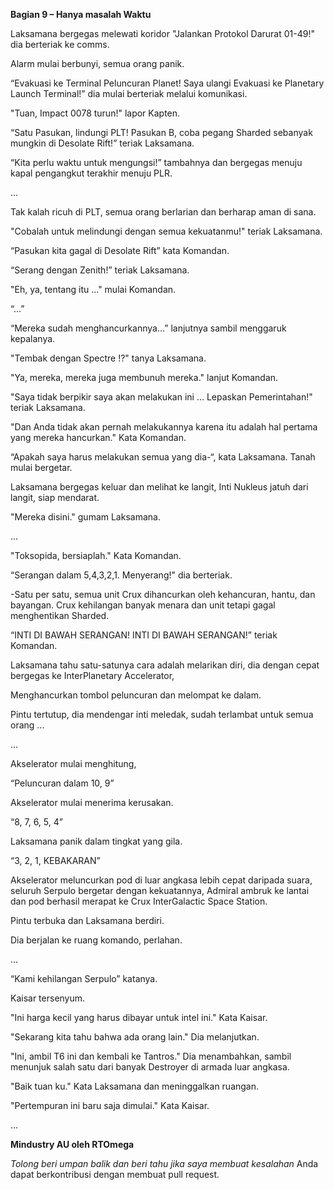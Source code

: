 **Bagian 9 – Hanya masalah Waktu**

Laksamana bergegas melewati koridor "Jalankan Protokol Darurat 01-49!" dia berteriak ke comms.

Alarm mulai berbunyi, semua orang panik.

“Evakuasi ke Terminal Peluncuran Planet! Saya ulangi Evakuasi ke Planetary Launch Terminal!” dia mulai berteriak melalui komunikasi.

"Tuan, Impact 0078 turun!" lapor Kapten.

“Satu Pasukan, lindungi PLT! Pasukan B, coba pegang Sharded sebanyak mungkin di Desolate Rift!” teriak Laksamana.

“Kita perlu waktu untuk mengungsi!” tambahnya dan bergegas menuju kapal pengangkut terakhir menuju PLR.

…

Tak kalah ricuh di PLT, semua orang berlarian dan berharap aman di sana.

"Cobalah untuk melindungi dengan semua kekuatanmu!" teriak Laksamana.

“Pasukan kita gagal di Desolate Rift” kata Komandan.

“Serang dengan Zenith!” teriak Laksamana.

"Eh, ya, tentang itu ..." mulai Komandan.

“…”

“Mereka sudah menghancurkannya…” lanjutnya sambil menggaruk kepalanya.

"Tembak dengan Spectre !?" tanya Laksamana.

"Ya, mereka, mereka juga membunuh mereka." lanjut Komandan.

"Saya tidak berpikir saya akan melakukan ini ... Lepaskan Pemerintahan!" teriak Laksamana.

"Dan Anda tidak akan pernah melakukannya karena itu adalah hal pertama yang mereka hancurkan." Kata Komandan.

“Apakah saya harus melakukan semua yang dia-“, kata Laksamana. Tanah mulai bergetar.

Laksamana bergegas keluar dan melihat ke langit, Inti Nukleus jatuh dari langit, siap mendarat.

"Mereka disini." gumam Laksamana.

…

"Toksopida, bersiaplah." Kata Komandan.

“Serangan dalam 5,4,3,2,1. Menyerang!" dia berteriak.

-Satu per satu, semua unit Crux dihancurkan oleh kehancuran, hantu, dan bayangan. Crux kehilangan banyak menara dan unit tetapi gagal menghentikan Sharded.

“INTI DI BAWAH SERANGAN! INTI DI BAWAH SERANGAN!” teriak Komandan.

Laksamana tahu satu-satunya cara adalah melarikan diri, dia dengan cepat bergegas ke InterPlanetary Accelerator,

Menghancurkan tombol peluncuran dan melompat ke dalam.

Pintu tertutup, dia mendengar inti meledak, sudah terlambat untuk semua orang ...

…

Akselerator mulai menghitung,

“Peluncuran dalam 10, 9”

Akselerator mulai menerima kerusakan.

“8, 7, 6, 5, 4”

Laksamana panik dalam tingkat yang gila.

“3, 2, 1, KEBAKARAN”

Akselerator meluncurkan pod di luar angkasa lebih cepat daripada suara, seluruh Serpulo bergetar dengan kekuatannya, Admiral ambruk ke lantai dan pod berhasil merapat ke Crux InterGalactic Space Station.

Pintu terbuka dan Laksamana berdiri.

Dia berjalan ke ruang komando, perlahan.

…

“Kami kehilangan Serpulo” katanya.

Kaisar tersenyum.

"Ini harga kecil yang harus dibayar untuk intel ini." Kata Kaisar.

"Sekarang kita tahu bahwa ada orang lain." Dia melanjutkan.

"Ini, ambil T6 ini dan kembali ke Tantros." Dia menambahkan, sambil menunjuk salah satu dari banyak Destroyer di armada luar angkasa.

"Baik tuan ku." Kata Laksamana dan meninggalkan ruangan.

"Pertempuran ini baru saja dimulai." Kata Kaisar.

…

**Mindustry AU oleh RTOmega**

*Tolong beri umpan balik dan beri tahu jika saya membuat kesalahan*
Anda dapat berkontribusi dengan membuat pull request.
